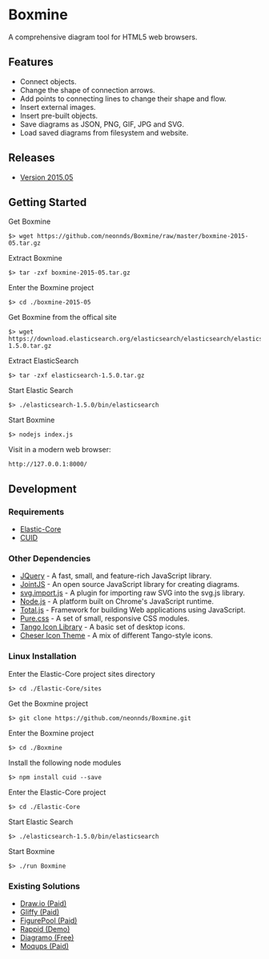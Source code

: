 Boxmine
=======

A comprehensive diagram tool for HTML5 web browsers. 

## Features
<ul>
  <li>Connect objects.</li>
  <li>Change the shape of connection arrows.</li>
  <li>Add points to connecting lines to change their shape and flow.</li>
  <li>Insert external images.</li>
  <li>Insert pre-built objects.</li>
  <li>Save diagrams as JSON, PNG, GIF, JPG and SVG.</li>
  <li>Load saved diagrams from filesystem and website.</li>
</ul>

## Releases

* [Version 2015.05](https://github.com/neonnds/Boxmine/raw/master/boxmine-2015-05.tar.gz)

## Getting Started

Get Boxmine

    $> wget https://github.com/neonnds/Boxmine/raw/master/boxmine-2015-05.tar.gz
    
Extract Boxmine

    $> tar -zxf boxmine-2015-05.tar.gz
    
Enter the Boxmine project

    $> cd ./boxmine-2015-05

Get Boxmine from the offical site

    $> wget https://download.elasticsearch.org/elasticsearch/elasticsearch/elasticsearch-1.5.0.tar.gz
    
Extract ElasticSearch

    $> tar -zxf elasticsearch-1.5.0.tar.gz
    
Start Elastic Search

    $> ./elasticsearch-1.5.0/bin/elasticsearch

Start Boxmine

    $> nodejs index.js
    
Visit in a modern web browser:

    http://127.0.0.1:8000/


## Development

### Requirements
* [Elastic-Core](https://github.com/neonnds/Elastic-Core)
* [CUID](https://github.com/ericelliott/cuid)

### Other Dependencies
* [JQuery](http://jquery.com/) - A fast, small, and feature-rich JavaScript library.
* [JointJS](http://www.jointjs.com/) - An open source JavaScript library for creating diagrams.
* [svg.import.js](https://github.com/wout/svg.import.js) - A plugin for importing raw SVG into the svg.js library.
* [Node.js](http://nodejs.org/) - A platform built on Chrome's JavaScript runtime.
* [Total.js](http://www.totaljs.com/) - Framework for building Web applications using JavaScript.
* [Pure.css](https://github.com/yahoo/pure/) - A set of small, responsive CSS modules.
* [Tango Icon Library](http://tango.freedesktop.org/Tango_Icon_Library) - A basic set of desktop icons.
* [Cheser Icon Theme](http://gnome-look.org/content/show.php/Cheser+Icons?content=113386) - A mix of different Tango-style icons.

### Linux Installation

Enter the Elastic-Core project sites directory

    $> cd ./Elastic-Core/sites

Get the Boxmine project

    $> git clone https://github.com/neonnds/Boxmine.git

Enter the Boxmine project

    $> cd ./Boxmine

Install the following node modules

    $> npm install cuid --save

Enter the Elastic-Core project

    $> cd ./Elastic-Core

Start Elastic Search

    $> ./elasticsearch-1.5.0/bin/elasticsearch

Start Boxmine

    $> ./run Boxmine

### Existing Solutions
* [Draw.io (Paid)](https://www.draw.io/)
* [Gliffy (Paid)](https://www.gliffy.com)
* [FigurePool (Paid)](http://figurepool.com)
* [Rappid (Demo)](http://www.jointjs.com/rappid)
* [Diagramo (Free)](https://github.com/alexgheorghiu/diagramo)
* [Moqups (Paid)](https://moqups.com/)
